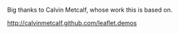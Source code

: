 Big thanks to Calvin Metcalf, whose work this is based on.

http://calvinmetcalf.github.com/leaflet.demos
